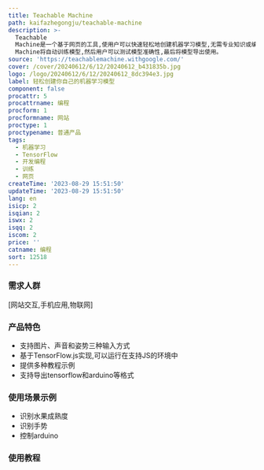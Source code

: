 ```yaml
---
title: Teachable Machine
path: kaifazhegongju/teachable-machine
description: >-
  Teachable
  Machine是一个基于网页的工具,使用户可以快速轻松地创建机器学习模型,无需专业知识或编码能力。用户只需收集并整理样本数据,Teachable
  Machine将自动训练模型,然后用户可以测试模型准确性,最后将模型导出使用。
source: 'https://teachablemachine.withgoogle.com/'
cover: /cover/20240612/6/12/20240612_b431835b.jpg
logo: /logo/20240612/6/12/20240612_8dc394e3.jpg
label: 轻松创建你自己的机器学习模型
component: false
procattr: 5
procattrname: 编程
procform: 1
procformname: 网站
proctype: 1
proctypename: 普通产品
tags:
  - 机器学习
  - TensorFlow
  - 开发编程
  - 训练
  - 网页
createTime: '2023-08-29 15:51:50'
updateTime: '2023-08-29 15:51:50'
lang: en
isicp: 2
isqian: 2
iswx: 2
isqq: 2
iscom: 2
price: ''
catname: 编程
sort: 12518
---
```




### 需求人群
[网站交互,手机应用,物联网]

### 产品特色
- 支持图片、声音和姿势三种输入方式
- 基于TensorFlow.js实现,可以运行在支持JS的环境中
- 提供多种教程示例
- 支持导出tensorflow和arduino等格式

### 使用场景示例
- 识别水果成熟度
- 识别手势
- 控制arduino

### 使用教程


  
